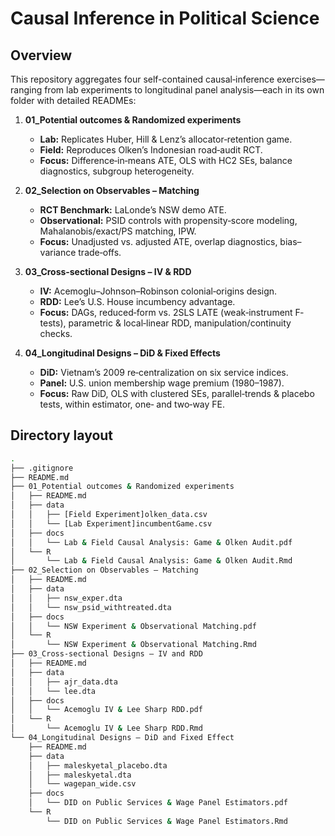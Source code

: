 # Causal Inference in Political Science

## Overview  
This repository aggregates four self-contained causal‐inference exercises—ranging from lab experiments to longitudinal panel analysis—each in its own folder with detailed READMEs:

1. **01_Potential outcomes & Randomized experiments**  
   - **Lab:** Replicates Huber, Hill & Lenz’s allocator‐retention game.  
   - **Field:** Reproduces Olken’s Indonesian road‐audit RCT.  
   - **Focus:** Difference‐in‐means ATE, OLS with HC2 SEs, balance diagnostics, subgroup heterogeneity.

2. **02_Selection on Observables – Matching**  
   - **RCT Benchmark:** LaLonde’s NSW demo ATE.  
   - **Observational:** PSID controls with propensity‐score modeling, Mahalanobis/exact/PS matching, IPW.  
   - **Focus:** Unadjusted vs. adjusted ATE, overlap diagnostics, bias–variance trade‐offs.

3. **03_Cross‐sectional Designs – IV & RDD**   
   - **IV:** Acemoglu–Johnson–Robinson colonial‐origins design.  
   - **RDD:** Lee’s U.S. House incumbency advantage.  
   - **Focus:** DAGs, reduced‐form vs. 2SLS LATE (weak‐instrument F‐tests), parametric & local‐linear RDD, manipulation/continuity checks.

4. **04_Longitudinal Designs – DiD & Fixed Effects**  
   - **DiD:** Vietnam’s 2009 re‐centralization on six service indices.  
   - **Panel:** U.S. union membership wage premium (1980–1987).  
   - **Focus:** Raw DiD, OLS with clustered SEs, parallel‐trends & placebo tests, within estimator, one‐ and two‐way FE.


## Directory layout  

   ```bash
   .
   ├── .gitignore
   ├── README.md
   ├── 01_Potential outcomes & Randomized experiments
   │   ├── README.md
   │   ├── data
   │   │   ├── [Field Experiment]olken_data.csv
   │   │   └── [Lab Experiment]incumbentGame.csv
   │   ├── docs
   │   │   └── Lab & Field Causal Analysis: Game & Olken Audit.pdf
   │   └── R
   │       └── Lab & Field Causal Analysis: Game & Olken Audit.Rmd
   ├── 02_Selection on Observables – Matching
   │   ├── README.md
   │   ├── data
   │   │   ├── nsw_exper.dta
   │   │   └── nsw_psid_withtreated.dta
   │   ├── docs
   │   │   └── NSW Experiment & Observational Matching.pdf
   │   └── R
   │       └── NSW Experiment & Observational Matching.Rmd
   ├── 03_Cross-sectional Designs – IV and RDD
   │   ├── README.md
   │   ├── data
   │   │   ├── ajr_data.dta
   │   │   └── lee.dta
   │   ├── docs
   │   │   └── Acemoglu IV & Lee Sharp RDD.pdf
   │   └── R
   │       └── Acemoglu IV & Lee Sharp RDD.Rmd
   └── 04_Longitudinal Designs – DiD and Fixed Effect
       ├── README.md
       ├── data
       │   ├── maleskyetal_placebo.dta
       │   ├── maleskyetal.dta
       │   └── wagepan_wide.csv
       ├── docs
       │   └── DID on Public Services & Wage Panel Estimators.pdf
       └── R
           └── DID on Public Services & Wage Panel Estimators.Rmd
   ```

